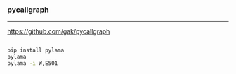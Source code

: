 ### pycallgraph
---
https://github.com/gak/pycallgraph

```
```

```sh
pip install pylama
pylama
pylama -i W,E501
```

```
```


